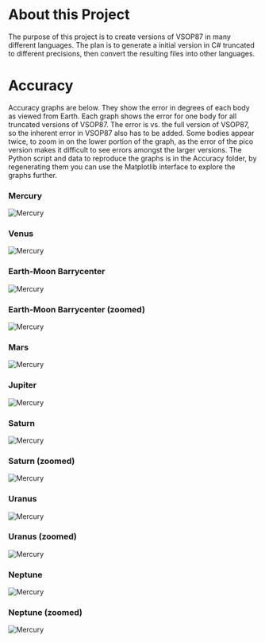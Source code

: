 # About this Project
The purpose of this project is to create versions of VSOP87 in many different languages.  The plan is to generate a initial version in C# truncated to different
precisions, then convert the resulting files into other languages.

# Accuracy

Accuracy graphs are below.  They show the error in degrees of each body as viewed from Earth.  Each graph shows the error for one body for all truncated versions of
VSOP87.  The error is vs. the full version of VSOP87, so the inherent error in VSOP87 also has to be added.  Some bodies appear twice, to zoom in on the lower portion
of the graph, as the error of the pico version makes it difficult to see errors amongst the larger versions.  The Python script and data to reproduce the graphs is
in the Accuracy folder, by regenerating them you can use the Matplotlib interface to explore the graphs further.

### Mercury
![Mercury](https://raw.githubusercontent.com/gmiller123456/vsop87-multilang/master/Accuracy/mercury.png)

### Venus
![Mercury](https://raw.githubusercontent.com/gmiller123456/vsop87-multilang/master/Accuracy/venus.png)

### Earth-Moon Barrycenter
![Mercury](https://raw.githubusercontent.com/gmiller123456/vsop87-multilang/master/Accuracy/emb.png)

### Earth-Moon Barrycenter (zoomed)
![Mercury](https://raw.githubusercontent.com/gmiller123456/vsop87-multilang/master/Accuracy/emb2.png)

### Mars
![Mercury](https://raw.githubusercontent.com/gmiller123456/vsop87-multilang/master/Accuracy/mars.png)

### Jupiter
![Mercury](https://raw.githubusercontent.com/gmiller123456/vsop87-multilang/master/Accuracy/jupiter.png)

### Saturn
![Mercury](https://raw.githubusercontent.com/gmiller123456/vsop87-multilang/master/Accuracy/saturn.png)

### Saturn (zoomed)
![Mercury](https://raw.githubusercontent.com/gmiller123456/vsop87-multilang/master/Accuracy/saturn2.png)

### Uranus
![Mercury](https://raw.githubusercontent.com/gmiller123456/vsop87-multilang/master/Accuracy/uranus.png)

### Uranus (zoomed)
![Mercury](https://raw.githubusercontent.com/gmiller123456/vsop87-multilang/master/Accuracy/uranus2.png)

### Neptune
![Mercury](https://raw.githubusercontent.com/gmiller123456/vsop87-multilang/master/Accuracy/neptune.png)

### Neptune (zoomed)
![Mercury](https://raw.githubusercontent.com/gmiller123456/vsop87-multilang/master/Accuracy/neptune2.png)
